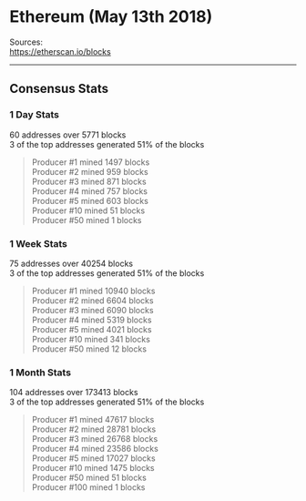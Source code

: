 # Ethereum (May 13th 2018)
Sources:<br/>
https://etherscan.io/blocks<br/>

---
## Consensus Stats
### 1 Day Stats
60 addresses over 5771 blocks<br/>
3 of the top addresses generated 51% of the blocks<br/>
> Producer #1 mined 1497 blocks<br/>
> Producer #2 mined 959 blocks<br/>
> Producer #3 mined 871 blocks<br/>
> Producer #4 mined 757 blocks<br/>
> Producer #5 mined 603 blocks<br/>
> Producer #10 mined 51 blocks<br/>
> Producer #50 mined 1 blocks<br/>

### 1 Week Stats
75 addresses over 40254 blocks<br/>
3 of the top addresses generated 51% of the blocks<br/>
> Producer #1 mined 10940 blocks<br/>
> Producer #2 mined 6604 blocks<br/>
> Producer #3 mined 6090 blocks<br/>
> Producer #4 mined 5319 blocks<br/>
> Producer #5 mined 4021 blocks<br/>
> Producer #10 mined 341 blocks<br/>
> Producer #50 mined 12 blocks<br/>

### 1 Month Stats
104 addresses over 173413 blocks<br/>
3 of the top addresses generated 51% of the blocks<br/>
> Producer #1 mined 47617 blocks<br/>
> Producer #2 mined 28781 blocks<br/>
> Producer #3 mined 26768 blocks<br/>
> Producer #4 mined 23586 blocks<br/>
> Producer #5 mined 17027 blocks<br/>
> Producer #10 mined 1475 blocks<br/>
> Producer #50 mined 51 blocks<br/>
> Producer #100 mined 1 blocks<br/>
